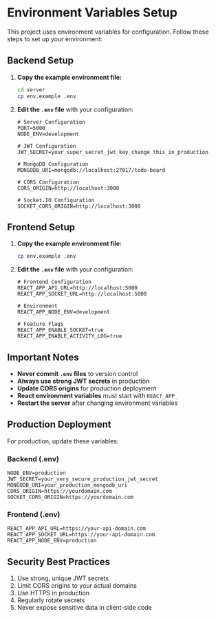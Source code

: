 # Environment Variables Setup

This project uses environment variables for configuration. Follow these steps to set up your environment:

## Backend Setup

1. **Copy the example environment file:**
   ```bash
   cd server
   cp env.example .env
   ```

2. **Edit the `.env` file** with your configuration:
   ```env
   # Server Configuration
   PORT=5000
   NODE_ENV=development

   # JWT Configuration
   JWT_SECRET=your_super_secret_jwt_key_change_this_in_production

   # MongoDB Configuration
   MONGODB_URI=mongodb://localhost:27017/todo-board

   # CORS Configuration
   CORS_ORIGIN=http://localhost:3000

   # Socket.IO Configuration
   SOCKET_CORS_ORIGIN=http://localhost:3000
   ```

## Frontend Setup

1. **Copy the example environment file:**
   ```bash
   cp env.example .env
   ```

2. **Edit the `.env` file** with your configuration:
   ```env
   # Frontend Configuration
   REACT_APP_API_URL=http://localhost:5000
   REACT_APP_SOCKET_URL=http://localhost:5000

   # Environment
   REACT_APP_NODE_ENV=development

   # Feature Flags
   REACT_APP_ENABLE_SOCKET=true
   REACT_APP_ENABLE_ACTIVITY_LOG=true
   ```

## Important Notes

- **Never commit `.env` files** to version control
- **Always use strong JWT secrets** in production
- **Update CORS origins** for production deployment
- **React environment variables** must start with `REACT_APP_`
- **Restart the server** after changing environment variables

## Production Deployment

For production, update these variables:

### Backend (.env)
```env
NODE_ENV=production
JWT_SECRET=your_very_secure_production_jwt_secret
MONGODB_URI=your_production_mongodb_uri
CORS_ORIGIN=https://yourdomain.com
SOCKET_CORS_ORIGIN=https://yourdomain.com
```

### Frontend (.env)
```env
REACT_APP_API_URL=https://your-api-domain.com
REACT_APP_SOCKET_URL=https://your-api-domain.com
REACT_APP_NODE_ENV=production
```

## Security Best Practices

1. Use strong, unique JWT secrets
2. Limit CORS origins to your actual domains
3. Use HTTPS in production
4. Regularly rotate secrets
5. Never expose sensitive data in client-side code 